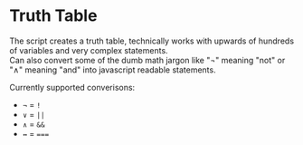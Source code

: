 # Truth Table
The script creates a truth table, technically works with upwards of hundreds of variables and very complex statements.<br>
Can also convert some of the dumb math jargon like "¬" meaning "not" or "∧" meaning "and" into javascript readable statements.<br>

Currently supported converisons:

- `¬` = `!`<br>
- `∨` = `||`<br>
- `∧` = `&&`<br>
- `↔` = `===`<br>
